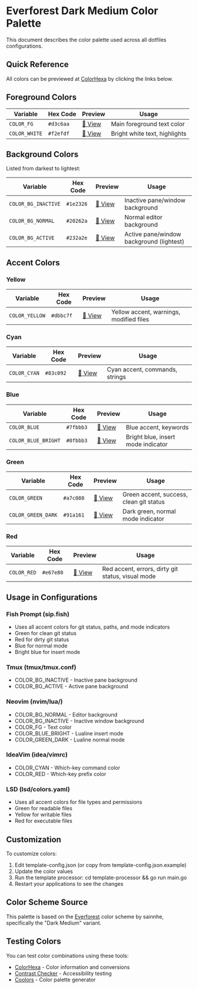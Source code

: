 # Everforest Dark Medium Color Palette

This document describes the color palette used across all dotfiles configurations.

## Quick Reference

All colors can be previewed at [ColorHexa](https://www.colorhexa.com/) by clicking the links below.

## Foreground Colors

| Variable | Hex Code | Preview | Usage |
|----------|----------|---------|-------|
| `COLOR_FG` | `#d3c6aa` | [🎨 View](https://www.colorhexa.com/d3c6aa) | Main foreground text color |
| `COLOR_WHITE` | `#f2efdf` | [🎨 View](https://www.colorhexa.com/f2efdf) | Bright white text, highlights |

## Background Colors

Listed from darkest to lightest:

| Variable | Hex Code | Preview | Usage |
|----------|----------|---------|-------|
| `COLOR_BG_INACTIVE` | `#1e2326` | [🎨 View](https://www.colorhexa.com/1e2326) | Inactive pane/window background |
| `COLOR_BG_NORMAL` | `#20262a` | [🎨 View](https://www.colorhexa.com/20262a) | Normal editor background |
| `COLOR_BG_ACTIVE` | `#232a2e` | [🎨 View](https://www.colorhexa.com/232a2e) | Active pane/window background (lightest) |

## Accent Colors

### Yellow
| Variable | Hex Code | Preview | Usage |
|----------|----------|---------|-------|
| `COLOR_YELLOW` | `#dbbc7f` | [🎨 View](https://www.colorhexa.com/dbbc7f) | Yellow accent, warnings, modified files |

### Cyan
| Variable | Hex Code | Preview | Usage |
|----------|----------|---------|-------|
| `COLOR_CYAN` | `#83c092` | [🎨 View](https://www.colorhexa.com/83c092) | Cyan accent, commands, strings |

### Blue
| Variable | Hex Code | Preview | Usage |
|----------|----------|---------|-------|
| `COLOR_BLUE` | `#7fbbb3` | [🎨 View](https://www.colorhexa.com/7fbbb3) | Blue accent, keywords |
| `COLOR_BLUE_BRIGHT` | `#0fbbb3` | [🎨 View](https://www.colorhexa.com/0fbbb3) | Bright blue, insert mode indicator |

### Green
| Variable | Hex Code | Preview | Usage |
|----------|----------|---------|-------|
| `COLOR_GREEN` | `#a7c080` | [🎨 View](https://www.colorhexa.com/a7c080) | Green accent, success, clean git status |
| `COLOR_GREEN_DARK` | `#91a161` | [🎨 View](https://www.colorhexa.com/91a161) | Dark green, normal mode indicator |

### Red
| Variable | Hex Code | Preview | Usage |
|----------|----------|---------|-------|
| `COLOR_RED` | `#e67e80` | [🎨 View](https://www.colorhexa.com/e67e80) | Red accent, errors, dirty git status, visual mode |

## Usage in Configurations

### Fish Prompt (sip.fish)
- Uses all accent colors for git status, paths, and mode indicators
- Green for clean git status
- Red for dirty git status
- Blue for normal mode
- Bright blue for insert mode

### Tmux (tmux/tmux.conf)
- COLOR_BG_INACTIVE - Inactive pane background
- COLOR_BG_ACTIVE - Active pane background

### Neovim (nvim/lua/)
- COLOR_BG_NORMAL - Editor background
- COLOR_BG_INACTIVE - Inactive window background
- COLOR_FG - Text color
- COLOR_BLUE_BRIGHT - Lualine insert mode
- COLOR_GREEN_DARK - Lualine normal mode

### IdeaVim (idea/vimrc)
- COLOR_CYAN - Which-key command color
- COLOR_RED - Which-key prefix color

### LSD (lsd/colors.yaml)
- Uses all accent colors for file types and permissions
- Green for readable files
- Yellow for writable files
- Red for executable files

## Customization

To customize colors:

1. Edit template-config.json (or copy from template-config.json.example)
2. Update the color values
3. Run the template processor: cd template-processor && go run main.go
4. Restart your applications to see the changes

## Color Scheme Source

This palette is based on the [Everforest](https://github.com/sainnhe/everforest) color scheme by sainnhe, specifically the "Dark Medium" variant.

## Testing Colors

You can test color combinations using these tools:
- [ColorHexa](https://www.colorhexa.com/) - Color information and conversions
- [Contrast Checker](https://webaim.org/resources/contrastchecker/) - Accessibility testing
- [Coolors](https://coolors.co/) - Color palette generator

